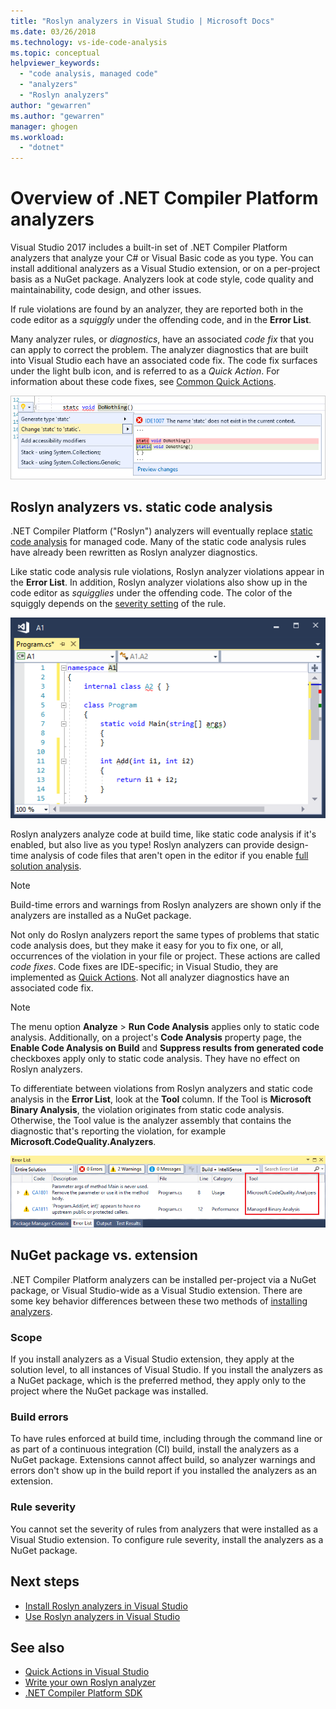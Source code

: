 ```yaml
---
title: "Roslyn analyzers in Visual Studio | Microsoft Docs"
ms.date: 03/26/2018
ms.technology: vs-ide-code-analysis
ms.topic: conceptual
helpviewer_keywords:
  - "code analysis, managed code"
  - "analyzers"
  - "Roslyn analyzers"
author: "gewarren"
ms.author: "gewarren"
manager: ghogen
ms.workload:
  - "dotnet"
---
```

# Overview of .NET Compiler Platform analyzers

Visual Studio 2017 includes a built-in set of .NET Compiler Platform analyzers that analyze your C# or Visual Basic code as you type. You can install additional analyzers as a Visual Studio extension, or on a per-project basis as a NuGet package. Analyzers look at code style, code quality and maintainability, code design, and other issues.

If rule violations are found by an analyzer, they are reported both in the code editor as a *squiggly* under the offending code, and in the **Error List**.

Many analyzer rules, or *diagnostics*, have an associated *code fix* that you can apply to correct the problem. The analyzer diagnostics that are built into Visual Studio each have an associated code fix. The code fix surfaces under the light bulb icon, and is referred to as a *Quick Action*. For information about these code fixes, see [Common Quick Actions](../ide/common-quick-actions.md).

![Analyzer violation and Quick Action code fix](../code-quality/media/built-in-analyzer-code-fix.png)

## Roslyn analyzers vs. static code analysis

.NET Compiler Platform ("Roslyn") analyzers will eventually replace [static code analysis](../code-quality/code-analysis-for-managed-code-overview.md) for managed code. Many of the static code analysis rules have already been rewritten as Roslyn analyzer diagnostics.

Like static code analysis rule violations, Roslyn analyzer violations appear in the **Error List**. In addition, Roslyn analyzer violations also show up in the code editor as *squigglies* under the offending code. The color of the squiggly depends on the [severity setting](../code-quality/use-roslyn-analyzers.md#rule-severity) of the rule.

![Squigglies in the code editor](media/diagnostics-severity-colors.png)

Roslyn analyzers analyze code at build time, like static code analysis if it's enabled, but also live as you type! Roslyn analyzers can provide design-time analysis of code files that aren't open in the editor if you enable [full solution analysis](../code-quality/how-to-enable-and-disable-full-solution-analysis-for-managed-code.md#to-toggle-full-solution-analysis).

> [!NOTE]
> Build-time errors and warnings from Roslyn analyzers are shown only if the analyzers are installed as a NuGet package.

Not only do Roslyn analyzers report the same types of problems that static code analysis does, but they make it easy for you to fix one, or all, occurrences of the violation in your file or project. These actions are called *code fixes*. Code fixes are IDE-specific; in Visual Studio, they are implemented as [Quick Actions](../ide/quick-actions.md). Not all analyzer diagnostics have an associated code fix.

> [!NOTE]
> The menu option **Analyze** > **Run Code Analysis** applies only to static code analysis. Additionally, on a project's **Code Analysis** property page, the **Enable Code Analysis on Build** and **Suppress results from generated code** checkboxes apply only to static code analysis. They have no effect on Roslyn analyzers.

To differentiate between violations from Roslyn analyzers and static code analysis in the **Error List**, look at the **Tool** column. If the Tool is **Microsoft Binary Analysis**, the violation originates from static code analysis. Otherwise, the Tool value is the analyzer assembly that contains the diagnostic that's reporting the violation, for example **Microsoft.CodeQuality.Analyzers**.

![Tool column in Error List](media/code-analysis-tool-in-error-list.png)

## NuGet package vs. extension

.NET Compiler Platform analyzers can be installed per-project via a NuGet package, or Visual Studio-wide as a Visual Studio extension. There are some key behavior differences between these two methods of [installing analyzers](../code-quality/install-roslyn-analyzers.md).

### Scope

If you install analyzers as a Visual Studio extension, they apply at the solution level, to all instances of Visual Studio. If you install the analyzers as a NuGet package, which is the preferred method, they apply only to the project where the NuGet package was installed.

### Build errors

To have rules enforced at build time, including through the command line or as part of a continuous integration (CI) build, install the analyzers as a NuGet package.  Extensions cannot affect build, so analyzer warnings and errors don't show up in the build report if you installed the analyzers as an extension.

### Rule severity

You cannot set the severity of rules from analyzers that were installed as a Visual Studio extension. To configure rule severity, install the analyzers as a NuGet package.

## Next steps

- [Install Roslyn analyzers in Visual Studio](../code-quality/install-roslyn-analyzers.md)
- [Use Roslyn analyzers in Visual Studio](../code-quality/use-roslyn-analyzers.md)

## See also

- [Quick Actions in Visual Studio](../ide/quick-actions.md)
- [Write your own Roslyn analyzer](../extensibility/getting-started-with-roslyn-analyzers.md)
- [.NET Compiler Platform SDK](/dotnet/csharp/roslyn-sdk/)